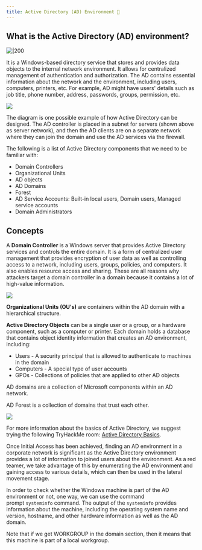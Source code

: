 ```yaml
---
title: Active Directory (AD) Environment 📀
---
```

## What is the Active Directory (AD) environment?

![|200](Pasted%20image%2020240129201220.png)

It is a Windows-based directory service that stores and provides data objects to the internal network environment. It allows for centralized management of authentication and authorization. The AD contains essential information about the network and the environment, including users, computers, printers, etc. For example, AD might have users' details such as job title, phone number, address, passwords, groups, permission, etc.

![](Pasted%20image%2020240129201245.png)

The diagram is one possible example of how Active Directory can be designed. The AD controller is placed in a subnet for servers (shown above as server network), and then the AD clients are on a separate network where they can join the domain and use the AD services via the firewall.

The following is a list of Active Directory components that we need to be familiar with:

- Domain Controllers
- Organizational Units
- AD objects
- AD Domains
- Forest
- AD Service Accounts: Built-in local users, Domain users, Managed service accounts
- Domain Administrators

## Concepts

A **Domain Controller** is a Windows server that provides Active Directory services and controls the entire domain. It is a form of centralized user management that provides encryption of user data as well as controlling access to a network, including users, groups, policies, and computers. It also enables resource access and sharing. These are all reasons why attackers target a domain controller in a domain because it contains a lot of high-value information.

![](Pasted%20image%2020240129201300.png)

**Organizational Units (OU's)** are containers within the AD domain with a hierarchical structure.

**Active Directory Objects** can be a single user or a group, or a hardware component, such as a computer or printer. Each domain holds a database that contains object identity information that creates an AD environment, including:

- Users - A security principal that is allowed to authenticate to machines in the domain
- Computers - A special type of user accounts
- GPOs - Collections of policies that are applied to other AD objects

AD domains are a collection of Microsoft components within an AD network. 

AD Forest is a collection of domains that trust each other.

![](Pasted%20image%2020240129201319.png)

For more information about the basics of Active Directory, we suggest trying the following TryHackMe room: [Active Directory Basics](https://tryhackme.com/room/winadbasics).  


Once Initial Access has been achieved, finding an AD environment in a corporate network is significant as the Active Directory environment provides a lot of information to joined users about the environment. As a red teamer, we take advantage of this by enumerating the AD environment and gaining access to various details, which can then be used in the lateral movement stage.

In order to check whether the Windows machine is part of the AD environment or not, one way, we can use the command prompt `systeminfo` command. The output of the `systeminfo` provides information about the machine, including the operating system name and version, hostname, and other hardware information as well as the AD domain.

Note that if we get WORKGROUP in the domain section, then it means that this machine is part of a local workgroup.